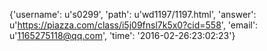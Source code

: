 {'username': u's0299', 'path': u'wd1197/1197.html', 'answer': u'https://piazza.com/class/i5j09fnsl7k5x0?cid=558', 'email': u'1165275118@qq.com', 'time': '2016-02-26:23:02:23'}